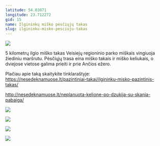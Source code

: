 ```yaml
---
latitude: 54.03871
longitude: 23.712272
gid: 15
name: Ilgininkų miško pėsčiųjų takas
slug: ilgininku-misko-pesciuju-takas
---
```

![](https://doc-08-ag-mymaps.googleusercontent.com/untrusted/hostedimage/ihucu48q9m5s1hftel5u85tfdc/3o52oma3fvhf8sgeip6qjt5tp8/1641717000000/-WPmm_dsOCr8C_2Ftfdhs7CzXYdOD0wc/*/6AIsG_vZGvE77YITu8lAG0ivkILOAqDwUVtwD9DLRpPcF9Vy4Xi43-wiqVdT9_epxAG9Wjh12-HZTnl9JdX8qqVWhvnJIe6Z3Vxh_T03PAUPWdAWl1cI9-7xiPfh5gnIIgSNUS6FX0x_tqIjMDQ2iN2IT-J-oy6csvLdfpgyHy4LYBi23mFptrSbDhHgB1dO6fw?session=0&fife)  
  
5 kilometrų ilgio miško takas Veisiejų regioninio parko miškais vingiuoja žiediniu maršrutu. Pėsčiųjų trasa eina miško takais ir miško keliukais, o dviejose vietose galima prieiti ir prie Ančios ežero.  
  
Plačiau apie taką skaitykite tinklaraštyje:  
https://nesedeknamuose.lt/pazintiniai-takai/ilgininku-misko-pazintinis-takas/  
  
http://nesedeknamuose.lt/neplanuota-kelione-po-dzukija-su-skania-pabaiga/  
  
![](https://doc-0s-ag-mymaps.googleusercontent.com/untrusted/hostedimage/ihucu48q9m5s1hftel5u85tfdc/rrub5ea6gn0bn6eib3pal7gh1c/1641717000000/-WPmm_dsOCr8C_2Ftfdhs7CzXYdOD0wc/*/6AIsG_vZA_af8jlZ1zps4RUdt7MWvF1e5jDFyELak1Osw_1d9JdYDpxjoGbSemWG9cNS9ootJ35gSTP1x2ajWpbZgXXZ4r2BodEKLIyVsxeJK8hN2IVJTX6hSAqtZpNdEqxwCFdRFAuX1WRV9TpW7RDVM_Ubwa_wP1ztxBTXiJeX1LeY14yQm-mnMRwH61WoXfQ?session=0&fife)  
  
![](https://doc-0k-ag-mymaps.googleusercontent.com/untrusted/hostedimage/ihucu48q9m5s1hftel5u85tfdc/qqj07jlc2fic0qlhhuvl0jthe4/1641717000000/-WPmm_dsOCr8C_2Ftfdhs7CzXYdOD0wc/*/6AIsG_vYjDakaZlRvpaWvsQHoAv60SVQobmlXzzKgHSS0v1cbYNztaNIBeu7C7XiYXCfBsj6WUvOezatdPpR2OhSwABFwGd-bxSHHFDs5VaLCSbwXVlYfF4Iu0w3B64CKZ1mZ2XrjKnogfNaCFi2y3yTo6lMkS_4TDtLp9TcoUjlWYs7CHbzQkwftMTRPH1yOrA?session=0&fife)  
  
![](https://doc-14-ag-mymaps.googleusercontent.com/untrusted/hostedimage/ihucu48q9m5s1hftel5u85tfdc/9rvf38hjiaun3fv7s658ovrfek/1641717000000/-WPmm_dsOCr8C_2Ftfdhs7CzXYdOD0wc/*/6AIsG_vZ6jZWk3KPPbhtd20vKNF42Zl1Uem9yo29JPH9ZmHYp3MCPV0CbuLCvVFwQiP5CKuMmLde3nmbjH1vw91B75z3Tl9y-eGkPSmEqasV3EQaoRzRzuHoJa_Kn6GVdvpoWfvCcA-iGd1tTTdvKqseZYSf3j6ui_-taBNUi8u0_3wSyfl_nVve4iNZsXdfvdQ?session=0&fife)  
  
![](https://doc-00-ag-mymaps.googleusercontent.com/untrusted/hostedimage/ihucu48q9m5s1hftel5u85tfdc/0v60nacbf3nt7h5nhvsl4444v0/1641717000000/-WPmm_dsOCr8C_2Ftfdhs7CzXYdOD0wc/*/6AIsG_vaythiejoY9M_IYD3KQ7pZMSHhHCngzu9nBMHZYAw0sLfSuVrKLZVEXGaSRiYHO-8SWaVH-L8F4I-AJFYV-Tg3-SPpxuSJ-KYit23YWjI_MtyeKgzPSfoOyzAb9WlEzNAnC6asp0Lma59S5CYrBllQjHXSW5VKTukR1tlQmcDC9NxS-aLRF2tvmj0j0sA?session=0&fife)
